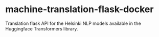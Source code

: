 # machine-translation-flask-docker
Translation flask API for the Helsinki NLP models available in the Huggingface Transformers library.
